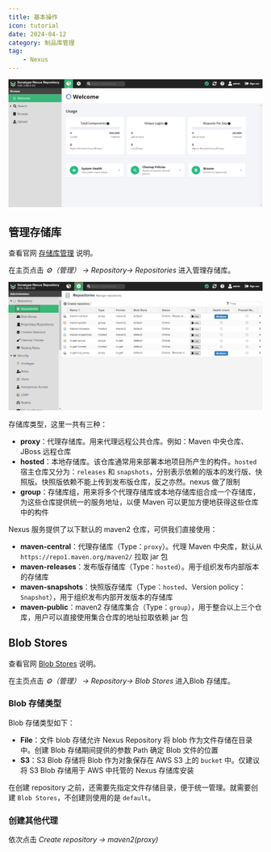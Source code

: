```yaml
---
title: 基本操作
icon: tutorial
date: 2024-04-12
category: 制品库管理
tag:
    - Nexus
---
```


![Welcome 页面](./assets/welcome.jpg)

## 管理存储库

查看官网 [存储库管理](https://help.sonatype.com/en/repository-management.html) 说明。

在主页点击 *&#x2699;（管理） -> Repository-> Repositories* 进入管理存储库。

![管理存储库](./assets/manage_repo.jpg)

存储库类型，这里一共有三种：

- **proxy**：代理存储库。用来代理远程公共仓库。例如：Maven 中央仓库、JBoss 远程仓库
- **hosted**：本地存储库。该仓库通常用来部署本地项目所产生的构件。`hosted` 宿主仓库又分为：`releases` 和 `snapshots`，分别表示依赖的版本的发行版、快照版。快照版依赖不能上传到发布版仓库，反之亦然。nexus 做了限制
- **group**：存储库组，用来将多个代理存储库或本地存储库组合成一个存储库，为这些仓库提供统一的服务地址，以便 Maven 可以更加方便地获得这些仓库中的构件

Nexus 服务提供了以下默认的 maven2 仓库，可供我们直接使用：

- **maven-central**：代理存储库（Type：`proxy`）。代理 Maven 中央库，默认从 `https://repo1.maven.org/maven2/` 拉取 jar 包
- **maven-releases**：发布版存储库（Type：`hosted`）。用于组织发布内部版本的存储库
- **maven-snapshots**：快照版存储库（Type：`hosted`、Version policy：`Snapshot`），用于组织发布内部开发版本的存储库
- **maven-public**：maven2 存储库集合（Type：`group`），用于整合以上三个仓库，用户可以直接使用集合仓库的地址拉取依赖 jar 包

## Blob Stores

查看官网 [Blob Stores](https://help.sonatype.com/en/storage-planning.html) 说明。

在主页点击 *&#x2699;（管理） -> Repository-> Blob Stores* 进入Blob 存储库。

### Blob 存储类型

Blob 存储类型如下：

- **File**：文件 blob 存储允许 Nexus Repository 将 blob 作为文件存储在目录中。创建 Blob 存储期间提供的参数 Path 确定 Blob 文件的位置
- **S3**：S3 Blob 存储将 Blob 作为对象保存在 AWS S3 上的 `bucket` 中。仅建议将 S3 Blob 存储用于 AWS 中托管的 Nexus 存储库安装

在创建 repository 之前，还需要先指定文件存储目录，便于统一管理。就需要创建 `Blob Stores`，不创建则使用的是 `default`。

### 创建其他代理

依次点击 *Create repository -> maven2(proxy)*
